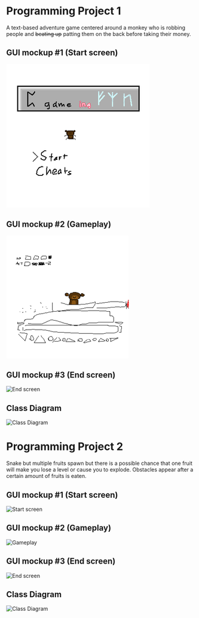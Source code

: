 # Programming Project 1
A text-based adventure game centered around a monkey who is robbing people and ~~beating up~~ patting them on the back before taking their money.

## GUI mockup #1 (Start screen)
![Start Screen](https://github.com/ikenim/programproject/blob/main/images/mockup1.png?raw=true)
## GUI mockup #2 (Gameplay)
![Gameplay](https://github.com/ikenim/programproject/blob/main/images/gameplay1.png?raw=true)
## GUI mockup #3 (End screen)
![End screen]()
## Class Diagram
![Class Diagram]()
# Programming Project 2
Snake but multiple fruits spawn but there is a possible chance that one fruit will make you lose a level or cause you to explode. Obstacles appear after a certain amount of fruits is eaten.

## GUI mockup #1 (Start screen)
![Start screen]()
## GUI mockup #2 (Gameplay)
![Gameplay]()
## GUI mockup #3 (End screen)
![End screen]()
## Class Diagram
![Class Diagram]()
